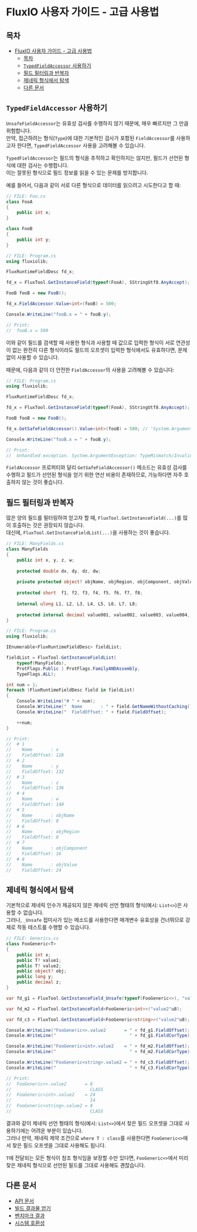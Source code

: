# FluxIO 사용자 가이드 - 고급 사용법
## 목차
- [FluxIO 사용자 가이드 - 고급 사용법](#fluxio-사용자-가이드---고급-사용법)
  - [목차](#목차)
  - [`TypedFieldAccessor` 사용하기](#typedfieldaccessor-사용하기)
  - [필드 필터링과 반복자](#필드-필터링과-반복자)
  - [제네릭 형식에서 탐색](#제네릭-형식에서-탐색)
  - [다른 문서](#다른-문서)

## `TypedFieldAccessor` 사용하기
`UnsafeFieldAccessor`는 유효성 검사를 수행하지 않기 때문에, 매우 빠르지만 그 만큼 위험합니다.  
만약, 접근하려는 형식(`Type`)에 대한 기본적인 검사가 포함된 `FieldAccessor`를 사용하고자 한다면, `TypedFieldAccessor` 사용을 고려해볼 수 있습니다.  
  
`TypedFieldAccessor`는 필드의 형식을 추적하고 확인하지는 않지만, 필드가 선언된 형식에 대한 검사는 수행합니다.  
이는 잘못된 형식으로 필드 정보를 읽을 수 있는 문제를 방지합니다.  
  
예를 들어서, 다음과 같이 서로 다른 형식으로 데이터를 읽으려고 시도한다고 할 때:
```csharp
// FILE: Foo.cs
class FooA 
{
    public int x;
}

class FooB
{
    public int y;
}
```
```csharp
// FILE: Program.cs
using fluxiolib;

FluxRuntimeFieldDesc fd_x;

fd_x = FluxTool.GetInstanceField(typeof(FooA), SStringUtf8.AnyAccept);

FooB fooB = new FooB();

fd_x.FieldAccessor.Value<int>(fooB) = 500;

Console.WriteLine("fooB.x = " + fooB.y);

// Print:
//  fooB.x = 500
```
  
이와 같이 필드를 검색할 때 사용한 형식과 사용할 때 값으로 입력한 형식이 서로 연관성이 없는 완전히 다른 형식이라도 필드의 오프셋이 입력한 형식에서도 유효하다면, 문제 없이 사용할 수 있습니다.  
  
때문에, 다음과 같이 더 안전한 `FieldAccessor`의 사용을 고려해볼 수 있습니다:  
```csharp
// FILE: Program.cs
using fluxiolib;

FluxRuntimeFieldDesc fd_x;

fd_x = FluxTool.GetInstanceField(typeof(FooA), SStringUtf8.AnyAccept);

FooB fooB = new FooB();

fd_x.GetSafeFieldAccessor().Value<int>(fooB) = 500; // 'System.ArgumentException' exception occurs

Console.WriteLine("fooB.x = " + fooB.y);

// Print:
//  Unhandled exception. System.ArgumentException: TypeMismatch/InvalidCast: current: 'FooA', other: 'FooB'
```
  
`FieldAccessor` 프로퍼티와 달리 `GetSafeFieldAccessor()` 메소드는 유효성 검사를 수행하고 필드가 선언된 형식을 얻기 위한 연산 비용이 존재하므로, 가능하다면 자주 호출하지 않는 것이 좋습니다.  
  
## 필드 필터링과 반복자
많은 양의 필드를 필터링하여 얻고자 할 때, `FluxTool.GetInstanceField(...)`를 많이 호출하는 것은 권장되지 않습니다.  
대신에, `FluxTool.GetInstanceFieldList(...)`을 사용하는 것이 좋습니다.  

```csharp
// FILE: ManyFields.cs
class ManyFields
{
    public int x, y, z, w;
    
    protected double dx, dy, dz, dw;
    
    private protected object? objName, objRegion, objComponent, objValue;
    
    protected short  f1, f2, f3, f4, f5, f6, f7, f8;
        
    internal ulong L1, L2, L3, L4, L5, L6, L7, L8;
    
    protected internal decimal value001, value002, value003, value004, value005, value006;
}
```  
```csharp
// FILE: Program.cs
using fluxiolib;

IEnumerable<FluxRuntimeFieldDesc> fieldList;

fieldList = FluxTool.GetInstanceFieldList(
    typeof(ManyFields),
    ProtFlags.Public | ProtFlags.FamilyANDAssembly,
    TypeFlags.ALL);

int num = 1;
foreach (FluxRuntimeFieldDesc field in fieldList)
{
    Console.WriteLine("# " + num);
    Console.WriteLine("  Name       : " + field.GetNameWithoutCaching());
    Console.WriteLine("  FieldOffset: " + field.FieldOffset);

    ++num;
}

// Print:
//  # 1
//    Name       : x
//    FieldOffset: 128
//  # 2
//    Name       : y
//    FieldOffset: 132
//  # 3
//    Name       : z
//    FieldOffset: 136
//  # 4
//    Name       : w
//    FieldOffset: 140
//  # 5
//    Name       : objName
//    FieldOffset: 0
//  # 6
//    Name       : objRegion
//    FieldOffset: 8
//  # 7
//    Name       : objComponent
//    FieldOffset: 16
//  # 8
//    Name       : objValue
//    FieldOffset: 24
```

## 제네릭 형식에서 탐색
기본적으로 제네릭 인수가 제공되지 않은 제네릭 선언 형태의 형식(예시: `List<>`)은 사용할 수 없습니다.  
그러나, `_Unsafe` 접미사가 있는 메소드를 사용한다면 매개변수 유효성을 건너뛰므로 강제로 작동 테스트를 수행할 수 있습니다.  
  
```csharp
// FILE: Generics.cs
class FooGeneric<T>
{
    public int x;
    public T? value1;
    public T? value2;
    public object? obj;
    public long y;
    public decimal z;
}
```
```csharp
var fd_g1 = FluxTool.GetInstanceField_Unsafe(typeof(FooGeneric<>), "value2"u8);

var fd_m2 = FluxTool.GetInstanceField<FooGeneric<int>>("value2"u8);

var fd_c3 = FluxTool.GetInstanceField<FooGeneric<string>>("value2"u8);

Console.WriteLine("FooGeneric<>.value2       = " + fd_g1.FieldOffset);
Console.WriteLine("                            " + fd_g1.FieldCorType);

Console.WriteLine("FooGeneric<int>.value2    = " + fd_m2.FieldOffset);
Console.WriteLine("                            " + fd_m2.FieldCorType);

Console.WriteLine("FooGeneric<string>.value2 = " + fd_c3.FieldOffset);
Console.WriteLine("                            " + fd_c3.FieldCorType);

// Print:
//  FooGeneric<>.value2       = 8
//                              CLASS
//  FooGeneric<int>.value2    = 24
//                              I4
//  FooGeneric<string>.value2 = 8
//                              CLASS
```

결과와 같이 제네릭 선언 형태의 형식(예시: `List<>`)에서 찾은 필드 오프셋을 그대로 사용하기에는 어려운 부분이 있습니다.  
그러나 만약, 제네릭 제약 조건으로 `where T : class`를 사용한다면 `FooGeneric<>`에서 찾은 필드 오프셋을 그대로 사용해도 됩니다. 
   
`T`에 전달되는 모든 형식이 참조 형식임을 보장할 수만 있다면, `FooGeneric<>`에서 미리 찾은 제네릭 형식으로 선언된 필드를 그대로 사용해도 괜찮습니다.  



## 다른 문서
- [API 문서](./API/fluxiolib.md)
- [빌드 결과물 얻기](./GetBuildArtifacts.md)  
- [벤치마크 결과](../Benchmark.Result.md)  
- [시스템 호환성](../Compatibility.md)  
